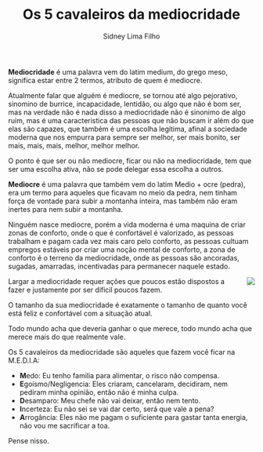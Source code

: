 ﻿---
layout:     post

title:      'Os 5 cavaleiros da mediocridade'
author:     Sidney Lima Filho
image:      /post/os-5-cavaleiros-da-mediocridade/capa.jpg

excerpt:    > 
            A mediocridade é o mal do século 21, a cada dia mais pessoas querem ser mais reconhecidas, valorizadas, recebedoras de atenção e consideradas especiais, mesmo quando desempenham o papel de um verdadeiro cavaleiro da mediocridade. 

published:  true
categories: post
tags:       [Mediocridade, Gestão de Pessoas, Ambiente de Trabalho, Agilidade, Psicologia, Filosofia, Maturidade Profissional, Excelência Técnica]
---

**Mediocridade** é uma palavra vem do latim medium, do grego meso, significa estar entre 2 termos, atributo de quem é mediocre. 

Atualmente falar que alguém é mediocre, se tornou até algo pejorativo, sinomino de burrice, incapacidade, lentidão, ou algo que não é bom ser, mas na verdade não é nada disso a mediocridade não é sinonimo de algo ruim, mas é uma caracteristica das pessoas que não buscam ir além do que elas são capazes, que também é uma escolha legítima, afinal a sociedade moderna que nos empurra para sempre ser melhor, ser mais bonito, ser mais, mais, mais, melhor, melhor melhor.

O ponto é que ser ou não mediocre, ficar ou não na mediocridade, tem que ser uma escolha ativa, não se pode delegar essa escolha a outros.

**Mediocre** é uma palavra que também vem do latim Medio + ocre (pedra), era um termo para aqueles que ficavam no meio da pedra, nem tinham força de vontade para subir a montanha inteira, mas também não eram inertes para nem subir a montanha.

Ninguém nasce mediocre, porém a vida moderna é uma maquina de criar zonas de conforto, onde o que é confortável é valorizado, as pessoas trabalham e pagam cada vez mais caro pelo conforto, as pessoas cultuam empregos estáveis por criar uma noção mental de conforto, a zona de conforto é o terreno da mediocridade, onde as pessoas são ancoradas, sugadas, amarradas, incentivadas para permanecer naquele estado.

<img src="peixe-no-aquario.jpg"  style="float:right; margin: 0px 0px 20px 20px;" />

Largar a mediocridade requer ações que poucos estão dispostos a fazer e justamente por ser dificil poucos fazem.

O tamanho da sua mediocridade é exatamente o tamanho de quanto você está feliz e confortável com a situação atual.

Todo mundo acha que deveria ganhar o que merece, todo mundo acha que merece mais do que realmente vale.

Os 5 cavaleiros da mediocridade são aqueles que fazem você ficar na M.E.D.I.A:

+   **M**edo: Eu tenho familia para alimentar, o risco não compensa.
+   **E**goísmo/Negligencia: Eles criaram, cancelaram, decidiram, nem pediram minha opinião, então não é minha culpa.
+   **D**esamparo: Meu chefe não vai deixar, então nem tento.
+   **I**ncerteza: Eu não sei se vai dar certo, será que vale a pena? 
+   **A**rrogância: Eles não me pagam o suficiente para gastar tanta energia, não vou me sacrificar a toa.

Pense nisso.